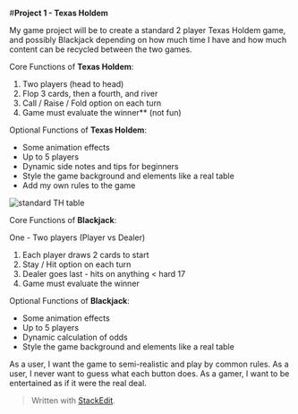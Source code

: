 
#**Project 1 - Texas Holdem**

My game project will be to create a standard 2 player Texas Holdem game, and possibly Blackjack depending on how much time I have and how much content can be recycled between the two games. 

Core Functions of **Texas Holdem**:
 1. Two players (head to head)
 2. Flop 3 cards, then a fourth, and river
 3. Call / Raise / Fold option on each turn
 4. Game must evaluate the winner** (not fun)

Optional Functions of **Texas Holdem**:
* Some animation effects
* Up to 5 players
* Dynamic side notes and tips for beginners 
* Style the game background and elements like a real table
* Add my own rules to the game

![standard TH table](http://www.gamesandcasino.com/system/table_game/screenshots/attachments/000/004/870/original/texasholdem-vi.jpg?1429715455)


Core Functions of **Blackjack**:



One - Two players (Player vs Dealer)
 1. Each player draws 2 cards to start
 2.  Stay / Hit option on each turn
 3. Dealer goes last - hits on anything < hard 17
 4. Game must evaluate the winner 

Optional Functions of **Blackjack**:
* Some animation effects
* Up to 5 players
* Dynamic calculation of odds
* Style the game background and elements like a real table


As a user, I want the game to semi-realistic and play by common rules.
As a user, I never want to guess what each button does.
As a gamer, I want to be entertained as if it were the real deal.

> Written with [StackEdit](https://stackedit.io/).
